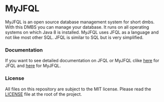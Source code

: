 # MyJFQL

MyJFQL is an open source database management system for short dmbs. With this DMBS you can manage your database. It runs
on all operating systems on which Java 8 is installed. MyJFQL uses JFQL as a language and not like most other SQL. JFQL
is similar to SQL but is very simplified.

### Documentation

If you want to see detailed documentation on JFQL or MyJFQL
clike [here](https://joker-games.org/documentation/jfql/create) for JFQL
and [here](https://joker-games.org/documentation/myjfql/download/) for MyJFQL.

### License

All files on this repository are subject to the MIT license. Please read
the [LICENSE](https://github.com/ByJoker8625/MyJFQL/blob/master/LICENSE) file at the root of the project.


